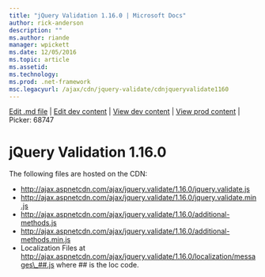```yaml
---
title: "jQuery Validation 1.16.0 | Microsoft Docs"
author: rick-anderson
description: ""
ms.author: riande
manager: wpickett
ms.date: 12/05/2016
ms.topic: article
ms.assetid: 
ms.technology: 
ms.prod: .net-framework
msc.legacyurl: /ajax/cdn/jquery-validate/cdnjqueryvalidate1160
---
```

[Edit .md file](C:\Projects\msc\dev\Msc.Www\Web.ASP\App_Data\github\ajax\cdn\jquery-validate\cdnjqueryvalidate1160.md) | [Edit dev content](http://www.aspdev.net/umbraco#/content/content/edit/68747) | [View dev content](http://docs.aspdev.net/tutorials/ajax/cdn/jquery-validate/cdnjqueryvalidate1160.html) | [View prod content](http://www.asp.net/ajax/cdn/jquery-validate/cdnjqueryvalidate1160) | Picker: 68747

jQuery Validation 1.16.0
====================
The following files are hosted on the CDN:

- http://ajax.aspnetcdn.com/ajax/jquery.validate/1.16.0/jquery.validate.js
- http://ajax.aspnetcdn.com/ajax/jquery.validate/1.16.0/jquery.validate.min.js
- http://ajax.aspnetcdn.com/ajax/jquery.validate/1.16.0/additional-methods.js
- http://ajax.aspnetcdn.com/ajax/jquery.validate/1.16.0/additional-methods.min.js
- Localization Files at http://ajax.aspnetcdn.com/ajax/jquery.validate/1.16.0/localization/messages\_##.js where ## is the loc code.